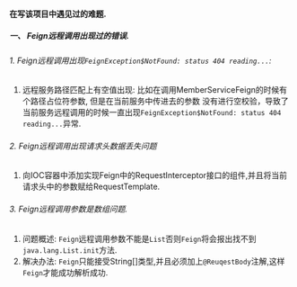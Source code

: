 #### 在写该项目中遇见过的难题. 
##### 一、 Feign远程调用出现过的错误. 
###### 1. Feign远程调用出现`FeignException$NotFound: status 404 reading...`: 
1. 远程服务路径匹配上有空值出现: 比如在调用MemberServiceFeign的时候有个路径占位符参数, 但是在当前服务中传进去的参数
没有进行空校验，导致了当前服务远程调用的时候一直出现`FeignException$NotFound: status 404 reading...`异常.

###### 2. Feign远程调用出现请求头数据丢失问题
1. 向IOC容器中添加实现Feign中的RequestInterceptor接口的组件,并且将当前请求头中的参数赋给RequestTemplate.


###### 3. Feign远程调用参数是数组问题.
1. 问题概述: 
    `Feign`远程调用参数不能是`List`否则`Feign`将会报出找不到`java.lang.List.init`方法.
2. 解决办法: 
    `Feign`只能接受String[]类型,并且必须加上`@ReuqestBody`注解,这样`Feign`才能成功解析成功. 